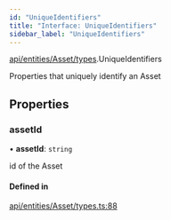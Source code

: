 ```yaml
---
id: "UniqueIdentifiers"
title: "Interface: UniqueIdentifiers"
sidebar_label: "UniqueIdentifiers"
---
```


[api/entities/Asset/types](../../../../../../modules/API/Entities/Asset/Types/Types.md).UniqueIdentifiers

Properties that uniquely identify an Asset

## Properties

### assetId

• **assetId**: `string`

id of the Asset

#### Defined in

[api/entities/Asset/types.ts:88](https://github.com/PolymeshAssociation/polymesh-sdk/blob/b55e63737/src/api/entities/Asset/types.ts#L88)
